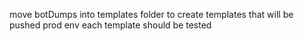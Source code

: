 move botDumps into templates folder to create templates that will be pushed prod env
each template should be tested